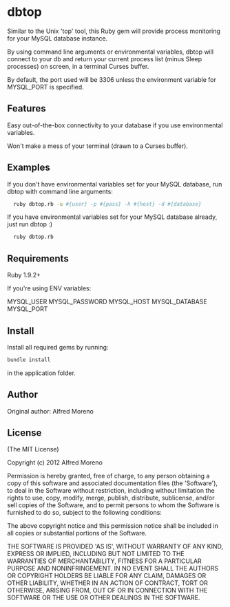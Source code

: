 dbtop
===========

Similar to the Unix 'top' tool, this Ruby gem will provide process
monitoring for your MySQL database instance.

By using command line arguments or environmental variables, dbtop will
connect to your db and return your current process list (minus Sleep
processes) on screen, in a terminal Curses buffer.

By default, the port used will be 3306 unless the environment
variable for MYSQL_PORT is specified.

Features
--------

Easy out-of-the-box connectivity to your database if you use
environmental variables.

Won't make a mess of your terminal (drawn to a Curses buffer).

Examples
--------

If you don't have environmental variables set for your MySQL database,
run dbtop with command line arguments:

```bash
  ruby dbtop.rb -u #{user} -p #{pass} -h #{host} -d #{database}
```

If you have environmental variables set for your MySQL database already,
just run dbtop :)

```bash
  ruby dbtop.rb
```

Requirements
------------

Ruby 1.9.2+

If you're using ENV variables:

MYSQL_USER
MYSQL_PASSWORD
MYSQL_HOST
MYSQL_DATABASE
MYSQL_PORT

Install
-------

Install all required gems by running:

```bash
bundle install
```

in the application folder.

Author
------

Original author: Alfred Moreno

License
-------

(The MIT License)

Copyright (c) 2012 Alfred Moreno

Permission is hereby granted, free of charge, to any person obtaining
a copy of this software and associated documentation files (the
'Software'), to deal in the Software without restriction, including
without limitation the rights to use, copy, modify, merge, publish,
distribute, sublicense, and/or sell copies of the Software, and to
permit persons to whom the Software is furnished to do so, subject to
the following conditions:

The above copyright notice and this permission notice shall be
included in all copies or substantial portions of the Software.

THE SOFTWARE IS PROVIDED 'AS IS', WITHOUT WARRANTY OF ANY KIND,
EXPRESS OR IMPLIED, INCLUDING BUT NOT LIMITED TO THE WARRANTIES OF
MERCHANTABILITY, FITNESS FOR A PARTICULAR PURPOSE AND NONINFRINGEMENT.
IN NO EVENT SHALL THE AUTHORS OR COPYRIGHT HOLDERS BE LIABLE FOR ANY
CLAIM, DAMAGES OR OTHER LIABILITY, WHETHER IN AN ACTION OF CONTRACT,
TORT OR OTHERWISE, ARISING FROM, OUT OF OR IN CONNECTION WITH THE
SOFTWARE OR THE USE OR OTHER DEALINGS IN THE SOFTWARE.

